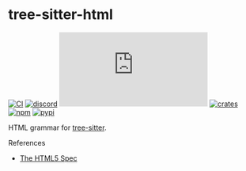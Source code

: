 # tree-sitter-html

[![CI][ci]](https://github.com/tree-sitter/tree-sitter-html/actions/workflows/ci.yml)
[![discord][discord]](https://discord.gg/w7nTvsVJhm)
[![matrix][matrix]](https://matrix.to/#/#tree-sitter-chat:matrix.org)
[![crates][crates]](https://crates.io/crates/tree-sitter-html)
[![npm][npm]](https://www.npmjs.com/package/tree-sitter-html)
[![pypi][pypi]](https://pypi.org/project/tree-sitter-html)

HTML grammar for [tree-sitter](https://github.com/tree-sitter/tree-sitter).

References

- [The HTML5 Spec](https://www.w3.org/TR/html5/syntax.html)

[ci]: https://img.shields.io/github/actions/workflow/status/tree-sitter/tree-sitter-html/ci.yml?logo=github&label=CI
[discord]: https://img.shields.io/discord/1063097320771698699?logo=discord&label=discord
[matrix]: https://img.shields.io/matrix/tree-sitter-chat%3Amatrix.org?logo=matrix&label=matrix
[npm]: https://img.shields.io/npm/v/tree-sitter-html?logo=npm
[crates]: https://img.shields.io/crates/v/tree-sitter-html?logo=rust
[pypi]: https://img.shields.io/pypi/v/tree-sitter-html?logo=pypi&logoColor=ffd242
